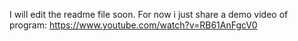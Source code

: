 I will edit the readme file soon. For now i just share a demo video of program: https://www.youtube.com/watch?v=RB61AnFgcV0
